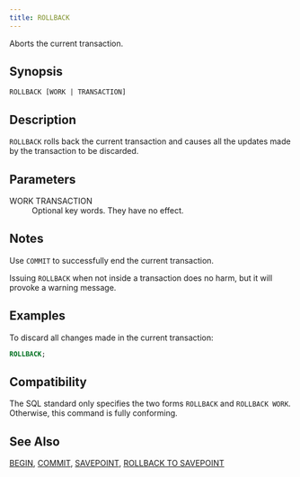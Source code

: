 ```yaml
---
title: ROLLBACK
---
```


<!--
Licensed to the Apache Software Foundation (ASF) under one
or more contributor license agreements.  See the NOTICE file
distributed with this work for additional information
regarding copyright ownership.  The ASF licenses this file
to you under the Apache License, Version 2.0 (the
"License"); you may not use this file except in compliance
with the License.  You may obtain a copy of the License at

  http://www.apache.org/licenses/LICENSE-2.0

Unless required by applicable law or agreed to in writing,
software distributed under the License is distributed on an
"AS IS" BASIS, WITHOUT WARRANTIES OR CONDITIONS OF ANY
KIND, either express or implied.  See the License for the
specific language governing permissions and limitations
under the License.
-->

Aborts the current transaction.

## Synopsis<a id="topic1__section2"></a>

``` pre
ROLLBACK [WORK | TRANSACTION]
```

## Description<a id="topic1__section3"></a>

`ROLLBACK` rolls back the current transaction and causes all the updates made by the transaction to be discarded.

## Parameters<a id="topic1__section4"></a>

<dt>WORK  
TRANSACTION  </dt>
<dd>Optional key words. They have no effect.</dd>

## Notes<a id="topic1__section5"></a>

Use `COMMIT` to successfully end the current transaction.

Issuing `ROLLBACK` when not inside a transaction does no harm, but it will provoke a warning message.

## Examples<a id="topic1__section6"></a>

To discard all changes made in the current transaction:

``` sql
ROLLBACK;
```

## Compatibility<a id="topic1__section7"></a>

The SQL standard only specifies the two forms `ROLLBACK` and `ROLLBACK WORK`. Otherwise, this command is fully conforming.

## See Also<a id="topic1__section8"></a>

[BEGIN](BEGIN.html), [COMMIT](COMMIT.html), [SAVEPOINT](SAVEPOINT.html), [ROLLBACK TO SAVEPOINT](ROLLBACK-TO-SAVEPOINT.html)
